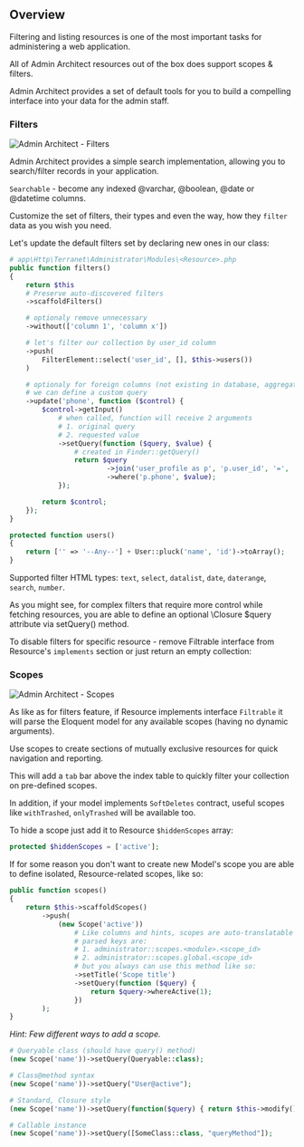 ## Overview

Filtering and listing resources is one of the most important tasks for administering a web application.

All of Admin Architect resources out of the box does support scopes & filters.

Admin Architect provides a set of default tools for you to build a compelling interface into your data for the admin staff.

### Filters

![Admin Architect - Filters](http://docs.adminarchitect.com/images/index/filters.jpg)

Admin Architect provides a simple search implementation, allowing you to search/filter records in your application.

`Searchable` - become any indexed @varchar, @boolean, @date or @datetime columns.

Customize the set of filters, their types and even the way, how they `filter` data as you wish you need.

Let's update the default filters set by declaring new ones in our <Resource> class:

```php
# app\Http\Terranet\Administrator\Modules\<Resource>.php
public function filters()
{
    return $this
	# Preserve auto-discovered filters
	->scaffoldFilters()

	# optionaly remove unnecessary
	->without(['column 1', 'column x'])

	# let's filter our collection by user_id column
	->push(
		FilterElement::select('user_id', [], $this->users())
	)

	# optionaly for foreign columns (not existing in database, aggregated or joined, etc...) 
	# we can define a custom query
	->update('phone', function ($control) {
		$control->getInput()
			# when called, function will receive 2 arguments
			# 1. original query
			# 2. requested value
			->setQuery(function ($query, $value) {
				# created in Finder::getQuery()
				return $query 
						->join('user_profile as p', 'p.user_id', '=', 'users.id')
						->where('p.phone', $value);
			});

		return $control;
	});
}

protected function users()
{
    return ['' => '--Any--'] + User::pluck('name', 'id')->toArray();
}
```

Supported filter HTML types:
`text`, `select`, `datalist`, `date`, `daterange`, `search`, `number`.

As you might see, for complex filters that require more control while fetching resources, you are able to define an optional \Closure $query attribute via setQuery() method.

To disable filters for specific resource - remove Filtrable interface from Resource's `implements` section or just return an empty collection:

### Scopes

![Admin Architect - Scopes](http://docs.adminarchitect.com/images/index/scopes.jpg)

As like as for filters feature, if Resource implements interface `Filtrable` it will parse the Eloquent model for any available scopes (having no dynamic arguments).

Use scopes to create sections of mutually exclusive resources for quick navigation and reporting.

This will add a `tab` bar above the index table to quickly filter your collection on pre-defined scopes.

In addition, if your model implements `SoftDeletes` contract, useful scopes like `withTrashed`, `onlyTrashed` will be available too.

To hide a scope just add it to Resource `$hiddenScopes` array:

```php
protected $hiddenScopes = ['active'];
```

If for some reason you don't want to create new Model's scope you are able to define isolated, Resource-related scopes, like so:

```php
public function scopes()
{
    return $this->scaffoldScopes()
        ->push(
            (new Scope('active'))
				# Like columns and hints, scopes are auto-translatable
				# parsed keys are:
				# 1. administrator::scopes.<module>.<scope_id>
				# 2. administrator::scopes.global.<scope_id>
				# but you always can use this method like so:
				->setTitle('Scope title')
				->setQuery(function ($query) {
					return $query->whereActive(1);
				})
        );
}
```

_Hint: Few different ways to add a scope._

```php
# Queryable class (should have query() method)
(new Scope('name'))->setQuery(Queryable::class);

# Class@method syntax
(new Scope('name'))->setQuery("User@active");

# Standard, Closure style
(new Scope('name'))->setQuery(function($query) { return $this->modify(); });

# Callable instance
(new Scope('name'))->setQuery([SomeClass::class, "queryMethod"]);
```
